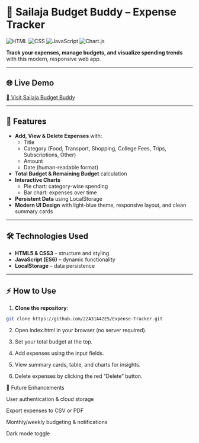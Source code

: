 # 💸 Sailaja Budget Buddy – Expense Tracker

![HTML](https://img.shields.io/badge/HTML5-E34F26?style=flat&logo=html5) ![CSS](https://img.shields.io/badge/CSS3-1572B6?style=flat&logo=css3) ![JavaScript](https://img.shields.io/badge/JavaScript-F7DF1E?style=flat&logo=javascript) ![Chart.js](https://img.shields.io/badge/Chart.js-FF6384?style=flat)  

**Track your expenses, manage budgets, and visualize spending trends** with this modern, responsive web app.

---

## 🌐 **Live Demo**
[🚀 Visit Sailaja Budget Buddy](https://sailaja-budget-buddy.netlify.app/)  

---

## 🎯 **Features**

- **Add, View & Delete Expenses** with:  
  - Title  
  - Category (Food, Transport, Shopping, College Fees, Trips, Subscriptions, Other)  
  - Amount  
  - Date (human-readable format)  
- **Total Budget & Remaining Budget** calculation  
- **Interactive Charts**  
  - Pie chart: category-wise spending  
  - Bar chart: expenses over time  
- **Persistent Data** using LocalStorage  
- **Modern UI Design** with light-blue theme, responsive layout, and clean summary cards  

---


## 🛠️ **Technologies Used**

- **HTML5 & CSS3** – structure and styling  
- **JavaScript (ES6)** – dynamic functionality  
- **LocalStorage** – data persistence  

---

## ⚡ **How to Use**

1. **Clone the repository**:  
```bash
git clone https://github.com/22A31A42E5/Expense-Tracker.git
```
2. Open index.html in your browser (no server required).

3. Set your total budget at the top.

4. Add expenses using the input fields.

5. View summary cards, table, and charts for insights.

6. Delete expenses by clicking the red “Delete” button.

🚀 Future Enhancements

User authentication & cloud storage

Export expenses to CSV or PDF

Monthly/weekly budgeting & notifications

Dark mode toggle

